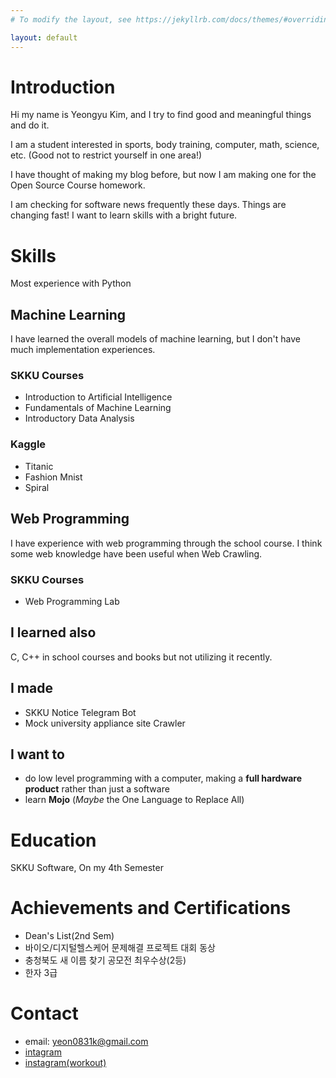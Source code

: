 ```yaml
---
# To modify the layout, see https://jekyllrb.com/docs/themes/#overriding-theme-defaults

layout: default
---
```


# Introduction
Hi my name is Yeongyu Kim, and I try to find good and meaningful things and do it.

I am a student interested in sports, body training, computer, math, science, etc. (Good not to restrict yourself in one area!)

I have thought of making my blog before, but now I am making one for the Open Source Course homework.

I am checking for software news frequently these days. Things are changing fast! I want to learn skills with a bright future.

# Skills
Most experience with Python

## Machine Learning
I have learned the overall models of machine learning, but I don't have much implementation experiences.

### SKKU Courses
* Introduction to Artificial Intelligence
* Fundamentals of Machine Learning
* Introductory Data Analysis

### Kaggle
* Titanic
* Fashion Mnist
* Spiral

## Web Programming 
I have experience with web programming through the school course. I think some web knowledge have been useful when Web Crawling.
### SKKU Courses
* Web Programming Lab

## I learned also
C, C++ in school courses and books but not utilizing it recently.

## I made
* SKKU Notice Telegram Bot
* Mock university appliance site Crawler

## I want to
* do low level programming with a computer, making a __full hardware product__ rather than just a software
* learn __Mojo__ (_Maybe_ the One Language to Replace All)

# Education
SKKU Software, On my 4th Semester

# Achievements and Certifications
* Dean's List(2nd Sem)
* 바이오/디지털헬스케어 문제해결 프로젝트 대회 동상
* 충청북도 새 이름 찾기 공모전 최우수상(2등)
* 한자 3급

# Contact
* email: yeon0831k@gmail.com
* [intagram](https://www.instagram.com/yeon0831/)
* [instagram(workout)](https://www.instagram.com/yeongyumove/)